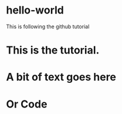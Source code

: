 # hello-world
This is following the github tutorial
#  This is the tutorial.
# A bit of text goes here
# Or Code
